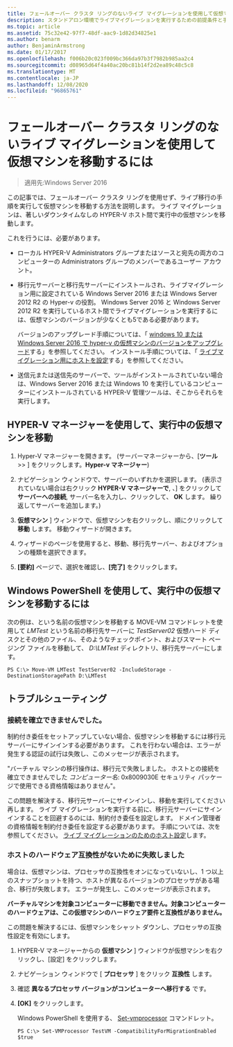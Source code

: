 ```yaml
---
title: フェールオーバー クラスタ リングのないライブ マイグレーションを使用して仮想マシンを移動するには
description: スタンドアロン環境でライブマイグレーションを実行するための前提条件と手順について説明します。
ms.topic: article
ms.assetid: 75c32e42-97f7-48df-aac9-1d82d34825e1
ms.author: benarm
author: BenjaminArmstrong
ms.date: 01/17/2017
ms.openlocfilehash: f006b20c023f009bc366da97b3f7982b985aa2c4
ms.sourcegitcommit: d08965d64f4a40ac20bc81b14f2d2ea89c48c5c8
ms.translationtype: MT
ms.contentlocale: ja-JP
ms.lasthandoff: 12/08/2020
ms.locfileid: "96865761"
---
```

# <a name="use-live-migration-without-failover-clustering-to-move-a-virtual-machine"></a>フェールオーバー クラスタ リングのないライブ マイグレーションを使用して仮想マシンを移動するには

>適用先:Windows Server 2016

この記事では、フェールオーバー クラスタ リングを使用せず、ライブ移行の手順を実行して仮想マシンを移動する方法を説明します。 ライブ マイグレーションは、著しいダウンタイムなしの HYPER-V ホスト間で実行中の仮想マシンを移動します。

これを行うには、必要があります。

- ローカル HYPER-V Administrators グループまたはソースと宛先の両方のコンピューターの Administrators グループのメンバーであるユーザー アカウント。

- 移行元サーバーと移行先サーバーにインストールされ、ライブマイグレーション用に設定されている Windows Server 2016 または Windows Server 2012 R2 の Hyper-v の役割。 Windows Server 2016 と Windows Server 2012 R2 を実行しているホスト間でライブマイグレーションを実行するには、仮想マシンのバージョンが少なくとも5である必要があります。

    バージョンのアップグレード手順については、「 [windows 10 または Windows Server 2016 で hyper-v の仮想マシンのバージョンをアップグレード](../deploy/Upgrade-virtual-machine-version-in-Hyper-V-on-Windows-or-Windows-Server.md)する」を参照してください。 インストール手順については、「 [ライブマイグレーション用にホストを設定](../deploy/Set-up-hosts-for-live-migration-without-Failover-Clustering.md)する」を参照してください。

- 送信元または送信先のサーバーで、ツールがインストールされていない場合は、Windows Server 2016 または Windows 10 を実行しているコンピューターにインストールされている HYPER-V 管理ツールは、そこからそれらを実行します。

## <a name="use-hyper-v-manager-to-move-a-running-virtual-machine"></a>HYPER-V マネージャーを使用して、実行中の仮想マシンを移動

1.  Hyper-V マネージャーを開きます。 (サーバーマネージャーから、[**ツール**  >> ] をクリックします。**Hyper-v マネージャー**)

2.  ナビゲーション ウィンドウで、サーバーのいずれかを選択します。 (表示されていない場合は右クリック **HYPER-V マネージャーで**, 、] をクリックして **サーバーへの接続**, サーバー名を入力し、クリックして、 **OK** します。 繰り返してサーバーを追加します。)

3.  **仮想マシン** ] ウィンドウで、仮想マシンを右クリックし、順にクリックして **移動** します。 移動ウィザードが開きます。

4.  ウィザードのページを使用すると、移動、移行先サーバー、およびオプションの種類を選択できます。

5.  **[要約]** ページで、選択を確認し、**[完了]** をクリックします。

## <a name="use-windows-powershell-to-move-a-running-virtual-machine"></a>Windows PowerShell を使用して、実行中の仮想マシンを移動するには

次の例は、という名前の仮想マシンを移動する MOVE-VM コマンドレットを使用して *LMTest* という名前の移行先サーバーに *TestServer02* 仮想ハード ディスクとその他のファイル、そのようなチェックポイント、およびスマート ページング ファイルを移動して、 *D:\LMTest* ディレクトリ、移行先サーバーにします。

```
PS C:\> Move-VM LMTest TestServer02 -IncludeStorage -DestinationStoragePath D:\LMTest
```

## <a name="troubleshooting"></a>トラブルシューティング

### <a name="failed-to-establish-a-connection"></a>接続を確立できませんでした。

制約付き委任をセットアップしていない場合、仮想マシンを移動するには移行元サーバーにサインインする必要があります。 これを行わない場合は、エラーが発生する認証の試行は失敗し、このメッセージが表示されます。

"バーチャル マシンの移行操作は、移行元で失敗しました。
ホストとの接続を確立できませんでした *コンピューター名*: 0x8009030E セキュリティ パッケージで使用できる資格情報はありません"。

 この問題を解決する、移行元サーバーにサインインし、移動を実行してください再します。 ライブ マイグレーションを実行する前に、移行元サーバーにサインインすることを回避するのには、制約付き委任を設定します。 ドメイン管理者の資格情報を制約付き委任を設定する必要があります。 手順については、次を参照してください。 [ライブ マイグレーションのためのホスト設定](../deploy/Set-up-hosts-for-live-migration-without-Failover-Clustering.md)します。

 ### <a name="failed-because-the-host-hardware-isnt-compatible"></a>ホストのハードウェア互換性がないために失敗しました

 場合は、仮想マシンは、プロセッサの互換性をオンになっていないし、1 つ以上のスナップショットを持つ、ホストが異なるバージョンのプロセッサがある場合、移行が失敗します。 エラーが発生し、このメッセージが表示されます。

**バーチャルマシンを対象コンピューターに移動できません。対象コンピューターのハードウェアは、この仮想マシンのハードウェア要件と互換性がありません。**

 この問題を解決するには、仮想マシンをシャット ダウンし、プロセッサの互換性設定を有効にします。

1. HYPER-V マネージャーからの **仮想マシン** ] ウィンドウが仮想マシンを右クリックし、[設定] をクリックします。
2. ナビゲーション ウィンドウで [ **プロセッサ** ] をクリック **互換性** します。
3. 確認 **異なるプロセッサ バージョンがコンピューターへ移行する** です。
4. **[OK]** をクリックします。

   Windows PowerShell を使用する、 [Set-vmprocessor](/powershell/module/hyper-v/set-vmprocessor) コマンドレット。

   ```
   PS C:\> Set-VMProcessor TestVM -CompatibilityForMigrationEnabled $true
   ```
